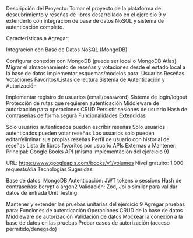 Descripción del Proyecto: Tomar el proyecto de la plataforma de descubrimiento y reseñas de libros desarrollado en el ejercicio 9 y extenderlo con integración de base de datos NoSQL y sistema de autenticación completo.

Características a Agregar:

Integración con Base de Datos NoSQL (MongoDB)

Configurar conexión con MongoDB (puede ser local o MongoDB Atlas)
Migrar el almacenamiento de reseñas y votaciones desde el estado local a la base de datos
Implementar esquemas/modelos para:
Usuarios
Reseñas
Votaciones
Favoritos/Listas de lectura
Sistema de Autenticación y Autorización

Implementar registro de usuarios (email/password)
Sistema de login/logout
Protección de rutas que requieren autenticación
Middleware de autorización para operaciones CRUD
Persistir sesiones de usuario
Hash de contraseñas de forma segura
Funcionalidades Extendidas

Solo usuarios autenticados pueden escribir reseñas
Solo usuarios autenticados pueden votar reseñas
Los usuarios solo pueden editar/eliminar sus propias reseñas
Perfil de usuario con historial de reseñas
Lista de libros favoritos por usuario
APIs Externas a Mantener: Principal: Google Books API (misma implementación del ejercicio 9)

URL: https://www.googleapis.com/books/v1/volumes
Nivel gratuito: 1,000 requests/día
Tecnologías Sugeridas:

Base de datos: MongoDB
Autenticación: JWT tokens o sessions
Hash de contraseñas: bcrypt o argon2
Validación: Zod, Joi o similar para validar datos de entrada
Unit Testing

Mantener y extender las pruebas unitarias del ejercicio 9
Agregar pruebas para:
Funciones de autenticación
Operaciones CRUD de la base de datos
Middleware de autorización
Validación de datos
Mockear la conexión a la base de datos en las pruebas
Probar casos de autorización (acceso permitido/denegado)
